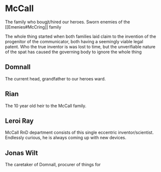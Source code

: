 # McCall
The family who bougjt/hired our heroes. Sworn enemies of the [[Emenies#McCring]] family

The whole thing started when both families laid claim to the invention of the progenitor of the communicator, both having a seemingly viable legal patent. Who the true inventor is was lost to time, but the unverifiable nature of the spat has caused the governing body to ignore the whole thing 



## Domnall
The current head, grandfather to our heroes ward.


## Rian
The 10 year old heir to the McCall family.


## Leroi Ray
McCall RnD department consists of this single eccentric inventor/scientist. Endlessly curious, he is always coming up with new devices. 



## Jonas Wilt
The caretaker of Domnall, procurer of things for 